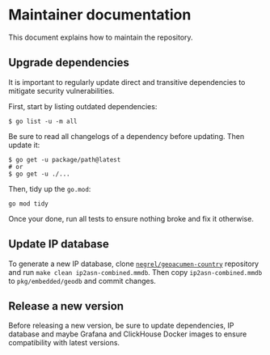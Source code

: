# Maintainer documentation

This document explains how to maintain the repository.

## Upgrade dependencies

It is important to regularly update direct and transitive dependencies to
mitigate security vulnerabilities.

First, start by listing outdated dependencies:

```shell
$ go list -u -m all
```

Be sure to read all changelogs of a dependency before updating. Then update it:

```shell
$ go get -u package/path@latest
# or
$ go get -u ./...
```

Then, tidy up the `go.mod`:

```shell
go mod tidy
```

Once your done, run all tests to ensure nothing broke and fix it otherwise.

## Update IP database

To generate a new IP database, clone
[`negrel/geoacumen-country`](https://github.com/negrel/geoacumen-country)
repository and run `make clean ip2asn-combined.mmdb`. Then copy
`ip2asn-combined.mmdb` to `pkg/embedded/geodb` and commit changes.

## Release a new version

Before releasing a new version, be sure to update dependencies, IP database
and maybe Grafana and ClickHouse Docker images to ensure compatibility with
latest versions.

